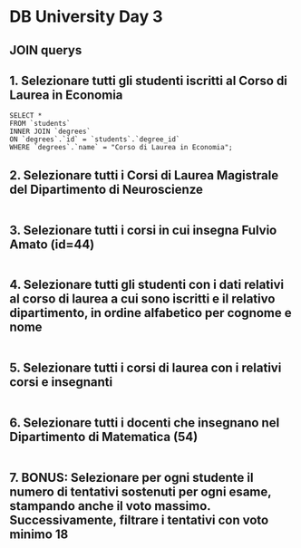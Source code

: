 # DB University Day 3

## JOIN querys


## 1. Selezionare tutti gli studenti iscritti al Corso di Laurea in Economia

```
SELECT *
FROM `students`
INNER JOIN `degrees`
ON `degrees`.`id` = `students`.`degree_id`
WHERE `degrees`.`name` = "Corso di Laurea in Economia";
```

## 2. Selezionare tutti i Corsi di Laurea Magistrale del Dipartimento di Neuroscienze

```

```

## 3. Selezionare tutti i corsi in cui insegna Fulvio Amato (id=44)

```

```

## 4. Selezionare tutti gli studenti con i dati relativi al corso di laurea a cui sono iscritti e il relativo dipartimento, in ordine alfabetico per cognome e nome

```

```

## 5. Selezionare tutti i corsi di laurea con i relativi corsi e insegnanti

```

```

## 6. Selezionare tutti i docenti che insegnano nel Dipartimento di Matematica (54)

```

```

## 7. BONUS: Selezionare per ogni studente il numero di tentativi sostenuti per ogni esame, stampando anche il voto massimo. Successivamente, filtrare i tentativi con voto minimo 18

```

```
